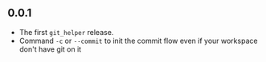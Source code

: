 ## 0.0.1

- The first `git_helper` release.
- Command `-c` or `--commit` to init the commit flow even if your workspace don't have git on it
